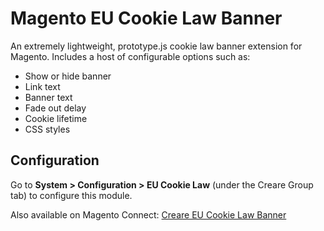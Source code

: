 <h1>Magento EU Cookie Law Banner</h1>

<p>An extremely lightweight, prototype.js cookie law banner extension for Magento. Includes a host of configurable options such as:</p>
<ul>
<li>Show or hide banner</li>
<li>Link text</li>
<li>Banner text</li>
<li>Fade out delay</li>
<li>Cookie lifetime</li>
<li>CSS styles</li>
</ul>

<h2>Configuration</h2>
<p>Go to <strong>System > Configuration > EU Cookie Law</strong> (under the Creare Group tab) to configure this module.</p>

<p>Also available on Magento Connect: <a href="http://www.magentocommerce.com/magento-connect/creare-eu-cookie-law-banner.html">Creare EU Cookie Law Banner</a></p>
